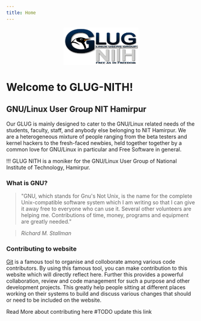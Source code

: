 ```yaml
---
title: Home
---
```


<center><img src="1013643_828488670527520_6858547805805754630_n.png" height=100 width=200></center>

# Welcome to GLUG-NITH!
## GNU/Linux User Group NIT Hamirpur

Our GLUG is mainly designed to cater to the GNU/Linux related needs of the students, faculty, staff, and anybody else belonging to NIT Hamirpur. We are a heterogeneous mixture of people ranging from the beta testers and kernel hackers to the fresh-faced newbies, held together together by a common love for GNU/Linux in particular and Free Software in general. 

!!! GLUG NITH is a moniker for the GNU/Linux User Group of National Institute of Technology, Hamirpur.

### What is GNU?


> "GNU, which stands for Gnu's Not Unix, is the name for the complete Unix-compatible software system which I am writing so that I can give it away free to everyone who can use it. Several other volunteers are helping me. Contributions of time, money, programs and equipment are greatly needed."

> <cite> Richard M. Stallman </cite>

### Contributing to website

[Git](http://en.wikipedia.org/wiki/Git_%28software%29) is a famous tool to organise and colloborate among various code contributors.
By using this famous tool, you can make contribution to this website which will directly reflect here. Further this provides a powerful collaboration, review and code management for such a purpose and other development projects.
This greatly help people sitting at different places working on their systems to build and discuss various changes that should or need to be included on the website.


Read More about contributing here #TODO update this link

